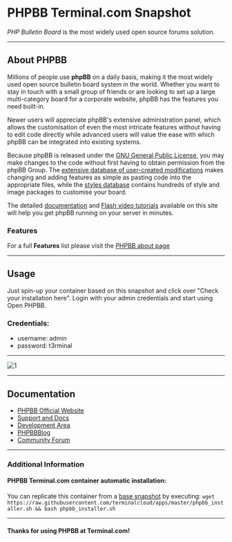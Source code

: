 # **PHPBB** Terminal.com Snapshot
*PHP Bulletin Board* is the most widely used open source forums solution.

---

## About PHPBB

Millions of people use **phpBB** on a daily basis, making it the most widely used open source bulletin board system in the world. Whether you want to stay in touch with a small group of friends or are looking to set up a large multi-category board for a corporate website, phpBB has the features you need built-in.

Newer users will appreciate phpBB's extensive administration panel, which allows the customisation of even the most intricate features without having to edit code directly while advanced users will value the ease with which phpBB can be integrated into existing systems.

Because phpBB is released under the [GNU General Public License](http://opensource.org/licenses/gpl-2.0.php), you may make changes to the code without first having to obtain permission from the phpBB Group. The [extensive database of user-created modifications](https://www.phpbb.com/customise/db/modifications-1) makes changing and adding features as simple as pasting code into the appropriate files, while the [styles database](https://www.phpbb.com/customise/db/styles-2) contains hundreds of style and image packages to customise your board.

The detailed [documentation](https://www.phpbb.com/support/documentation/) and [Flash video tutorials](https://www.phpbb.com/support/tutorials/) available on this site will help you get phpBB running on your server in minutes.



### Features

For a full **Features** list please visit the [PHPBB about page](https://www.phpbb.com/about/features/)

---

## Usage

Just spin-up your container based on this snapshot and click over "Check your installation here".
Login with your admin credentials and start using Open PHPBB.


### Credentials:

- username: admin
- password: t3rminal


---

![1](http://thenewtech.info/wp-content/uploads/sites/3/2012/07/phpbb-install-8.jpg)

---

## Documentation
- [PHPBB Official Website](https://www.phpbb.com/)
- [Support and Docs](https://www.phpbb.com/support/)
- [Development Area](https://www.phpbb.com/development/)
- [PHPBBBlog](https://blog.phpbb.com/)
- [Community Forum](https://www.phpbb.com/community/)


---


### Additional Information
#### PHPBB Terminal.com container automatic installation:
You can replicate this container from a [base snapshot](https://www.terminal.com/tiny/FzpHiTXG1K) by executing:
`wget https://raw.githubusercontent.com/terminalcloud/apps/master/phpbb_installer.sh && bash phpbb_installer.sh`


---

#### Thanks for using PHPBB at Terminal.com!